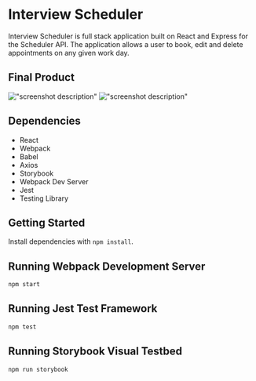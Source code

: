 # Interview Scheduler

Interview Scheduler is full stack application built on React and Express for the Scheduler API.  The application allows a user to book, edit and delete appointments on any given work day.  

## Final Product

!["screenshot description"](#)
!["screenshot description"](#)

## Dependencies

- React
- Webpack 
- Babel
- Axios
- Storybook 
- Webpack Dev Server 
- Jest
- Testing Library

## Getting Started

Install dependencies with `npm install`.

## Running Webpack Development Server

```sh
npm start
```

## Running Jest Test Framework

```sh
npm test
```

## Running Storybook Visual Testbed

```sh
npm run storybook
```
